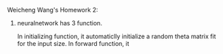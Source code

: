 Weicheng Wang's Homework 2:


1. neuralnetwork has 3 function.

    In initializing function, it automaticlly initialize a random theta matrix fit for the input size.
    In forward function, it 